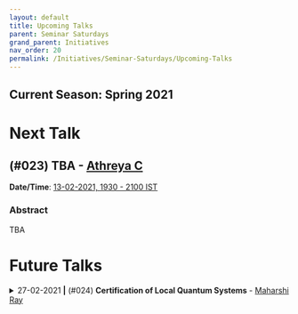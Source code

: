```yaml
---
layout: default
title: Upcoming Talks
parent: Seminar Saturdays
grand_parent: Initiatives
nav_order: 20
permalink: /Initiatives/Seminar-Saturdays/Upcoming-Talks
---
```


Current Season: Spring 2021
---------------------------

Next Talk
=========

## (#023) TBA - [Athreya C](https://cathreya.github.io/)

**Date/Time**: [13-02-2021, 1930 - 2100 IST](https://calendar.google.com/calendar/event?eid=a2NmZ3FpYTZlZ2xlc2Fra2Y2YnN1N29iMmZfMjAyMTAyMTNUMTQwMDAwWiB2bmw5c2RxN29vZmlwaWJobzEzMnIyZTAyNEBn&ctz=Asia/Kolkata)

### Abstract
TBA

Future Talks
==============

<details><summary>27-02-2021 <b>|</b> (#024) <b>Certification of Local Quantum Systems</b> - <a href="https://sites.google.com/view/maharshiray">Maharshi Ray</a></summary><p>

**Date/Time**: [27-02-2021, 1930 - 2100 IST](https://www.google.com/calendar/event?eid=a2NmZ3FpYTZlZ2xlc2Fra2Y2YnN1N29iMmZfMjAyMTAyMjdUMTQwMDAwWiB2bmw5c2RxN29vZmlwaWJobzEzMnIyZTAyNEBn&ctz=Asia/Kolkata)

### Abstract
TBA

</p></details>
